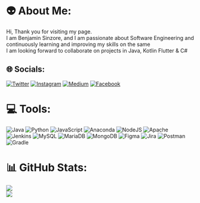 # 👽 About Me:
Hi, Thank you for visiting my page. <br> I am Benjamin Sinzore, and I am passionate about Software Engineering and continuously learning and improving my skills on the same<br>I am looking forward to collaborate on projects in Java, Kotlin Flutter & C#<br>


## 🌐 Socials:
[![Twitter](https://img.shields.io/badge/Twitter-12100E.svg?logo=X&logoColor=white)](https://twitter.com/benjaminsinzore) [![Instagram](https://img.shields.io/badge/Instagram-%23E4405F.svg?logo=Instagram&logoColor=white)](https://instagram.com/benjaminsinzore/) [![Medium](https://img.shields.io/badge/Medium-12100E?logo=medium&logoColor=white)](https://medium.com/@benjaminsinzore) [![Facebook](https://img.shields.io/badge/Facebook-1877F2.svg?logo=Facebook&logoColor=white)](https://web.facebook.com/profile.php?id=100080098373010) 



# 💻 Tools:
![Java](https://img.shields.io/badge/java-%23ED8B00.svg?style=for-the-badge&logo=java&logoColor=white) ![Python](https://img.shields.io/badge/python-3670A0?style=for-the-badge&logo=python&logoColor=ffdd54) ![JavaScript](https://img.shields.io/badge/javascript-%23323330.svg?style=for-the-badge&logo=javascript&logoColor=%23F7DF1E) ![Anaconda](https://img.shields.io/badge/Anaconda-%2344A833.svg?style=for-the-badge&logo=anaconda&logoColor=white) ![NodeJS](https://img.shields.io/badge/node.js-6DA55F?style=for-the-badge&logo=node.js&logoColor=white) ![Apache](https://img.shields.io/badge/apache-%23D42029.svg?style=for-the-badge&logo=apache&logoColor=white) ![Jenkins](https://img.shields.io/badge/jenkins-%232C5263.svg?style=for-the-badge&logo=jenkins&logoColor=white) ![MySQL](https://img.shields.io/badge/mysql-%2300f.svg?style=for-the-badge&logo=mysql&logoColor=white) ![MariaDB](https://img.shields.io/badge/MariaDB-003545?style=for-the-badge&logo=mariadb&logoColor=white) ![MongoDB](https://img.shields.io/badge/MongoDB-%234ea94b.svg?style=for-the-badge&logo=mongodb&logoColor=white) 	![Figma](https://img.shields.io/badge/figma-%23F24E1E.svg?style=for-the-badge&logo=figma&logoColor=white) ![Jira](https://img.shields.io/badge/jira-%230A0FFF.svg?style=for-the-badge&logo=jira&logoColor=white) ![Postman](https://img.shields.io/badge/Postman-FF6C37?style=for-the-badge&logo=postman&logoColor=white) ![Gradle](https://img.shields.io/badge/Gradle-02303A.svg?style=for-the-badge&logo=Gradle&logoColor=white)
# 📊 GitHub Stats:
![](https://github-readme-streak-stats.herokuapp.com/?user=benjiesinzore&theme=dark&hide_border=false)<br/>
![](https://github-readme-stats.vercel.app/api/top-langs/?username=benjiesinzore&theme=dark&hide_border=false&include_all_commits=true&count_private=true&layout=compact)

